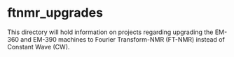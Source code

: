 # ftnmr_upgrades
This directory will hold information on projects regarding upgrading the EM-360 and EM-390 machines to Fourier Transform-NMR (FT-NMR) instead of Constant Wave (CW).

